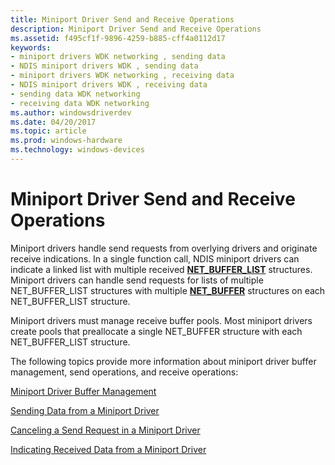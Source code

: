 ```yaml
---
title: Miniport Driver Send and Receive Operations
description: Miniport Driver Send and Receive Operations
ms.assetid: f495cf1f-9896-4259-b885-cff4a0112d17
keywords:
- miniport drivers WDK networking , sending data
- NDIS miniport drivers WDK , sending data
- miniport drivers WDK networking , receiving data
- NDIS miniport drivers WDK , receiving data
- sending data WDK networking
- receiving data WDK networking
ms.author: windowsdriverdev
ms.date: 04/20/2017
ms.topic: article
ms.prod: windows-hardware
ms.technology: windows-devices
---
```


# Miniport Driver Send and Receive Operations





Miniport drivers handle send requests from overlying drivers and originate receive indications. In a single function call, NDIS miniport drivers can indicate a linked list with multiple received [**NET\_BUFFER\_LIST**](https://msdn.microsoft.com/library/windows/hardware/ff568388) structures. Miniport drivers can handle send requests for lists of multiple NET\_BUFFER\_LIST structures with multiple [**NET\_BUFFER**](https://msdn.microsoft.com/library/windows/hardware/ff568376) structures on each NET\_BUFFER\_LIST structure.

Miniport drivers must manage receive buffer pools. Most miniport drivers create pools that preallocate a single NET\_BUFFER structure with each NET\_BUFFER\_LIST structure.

The following topics provide more information about miniport driver buffer management, send operations, and receive operations:

[Miniport Driver Buffer Management](miniport-driver-buffer-management.md)

[Sending Data from a Miniport Driver](sending-data-from-a-miniport-driver.md)

[Canceling a Send Request in a Miniport Driver](canceling-a-send-request-in-a-miniport-driver.md)

[Indicating Received Data from a Miniport Driver](indicating-received-data-from-a-miniport-driver.md)

 

 





